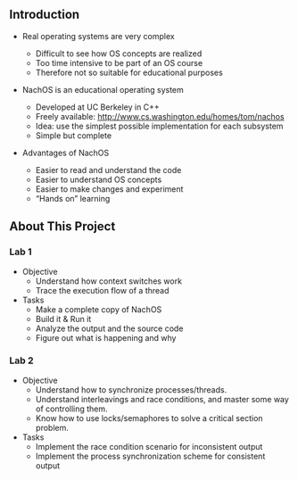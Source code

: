 ## Introduction
* Real operating systems are very complex
	* Difficult to see how OS concepts are realized
	* Too time intensive to be part of an OS course
	* Therefore not so suitable for educational purposes

* NachOS is an educational operating system
	* Developed at UC Berkeley in C++
	* Freely available: http://www.cs.washington.edu/homes/tom/nachos
	* Idea: use the simplest possible implementation for each subsystem
	* Simple but complete

* Advantages of NachOS
	* Easier to read and understand the code
	* Easier to understand OS concepts
	* Easier to make changes and experiment
	* “Hands on” learning

## About This Project
### Lab 1
* Objective
	* Understand how context switches work
	* Trace the execution flow of a thread
* Tasks
	* Make a complete copy of NachOS
	* Build it & Run it
	* Analyze the output and the source code
	* Figure out what is happening and why

### Lab 2
* Objective
	* Understand how to synchronize processes/threads. 
	* Understand interleavings and race conditions, and master some way of controlling them. 
	* Know how to use locks/semaphores to solve a critical section problem.
* Tasks
	* Implement the race condition scenario for inconsistent output
	* Implement the process synchronization scheme for consistent output 
